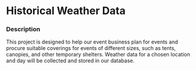 # Historical Weather Data

### Description
This project is designed to help our event business
plan for events and procure suitable coverings for events
of different sizes, such as tents, canopies, and other temporary
shelters. Weather data for a chosen location and day will be collected
and stored in our database.

